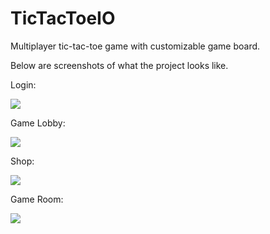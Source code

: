 # TicTacToeIO
Multiplayer tic-tac-toe game with customizable game board.

Below are screenshots of what the project looks like.

Login:

<img src = "https://user-images.githubusercontent.com/47485249/85234843-5fd30d00-b3de-11ea-9473-39b37ee3b935.png" >


Game Lobby:

<img src = "https://user-images.githubusercontent.com/47485249/85234869-a7f22f80-b3de-11ea-9fa8-c4cd67c7920b.png" >


Shop:

<img src = "https://user-images.githubusercontent.com/47485249/85234882-c0624a00-b3de-11ea-8269-db41d84b1e4d.png" >


Game Room:

<img src = "https://user-images.githubusercontent.com/47485249/85234893-cfe19300-b3de-11ea-9ab0-99fa84baf717.png" >


